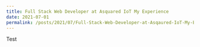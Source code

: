 ```yaml
---
title: Full Stack Web Developer at Asquared IoT My Experience
date: 2021-07-01
permalink: /posts/2021/07/Full-Stack-Web-Developer-at-Asqaured-IoT-My-Experience/
---
```


Test

